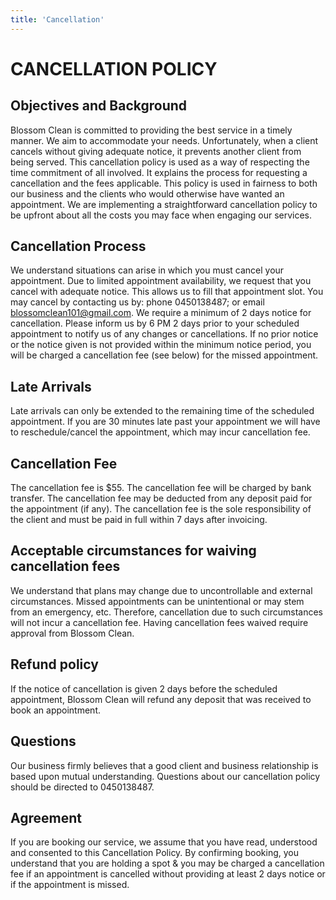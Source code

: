 ```yaml
---
title: 'Cancellation'
---
```


# CANCELLATION POLICY

## Objectives and Background
Blossom Clean is committed to providing the best service in a timely manner. We aim to accommodate your needs.
Unfortunately, when a client cancels without giving adequate notice, it prevents another client from being served. This cancellation policy is used as a way of respecting the time commitment of all involved. It explains the process for requesting a cancellation and the fees applicable. This policy is used in fairness to both our business and the clients who would otherwise have wanted an appointment.
We are implementing a straightforward cancellation policy to be upfront about all the costs you may face when engaging our services.

## Cancellation Process
We understand situations can arise in which you must cancel your appointment. Due to limited appointment availability, we request that you cancel with adequate notice. This allows us to fill that appointment slot.
You may cancel by contacting us by:
phone 0450138487; or email blossomclean101@gmail.com.
We require a minimum of 2 days notice for cancellation. Please inform us by 6 PM 2 days prior to your scheduled appointment to notify us of any changes or cancellations.
If no prior notice or the notice given is not provided within the minimum notice period, you will be charged a cancellation fee (see below) for the missed appointment.

## Late Arrivals
Late arrivals can only be extended to the remaining time of the scheduled appointment. If you are 30 minutes late past your appointment we will have to reschedule/cancel the appointment, which may incur cancellation fee.

## Cancellation Fee
The cancellation fee is $55.
The cancellation fee will be charged by bank transfer.
The cancellation fee may be deducted from any deposit paid for the appointment (if any).
The cancellation fee is the sole responsibility of the client and must be paid in full within 7 days after invoicing.

## Acceptable circumstances for waiving cancellation fees
We understand that plans may change due to uncontrollable and external circumstances. Missed appointments can be unintentional or may stem from an emergency, etc. Therefore, cancellation due to such circumstances will not incur a cancellation fee. Having cancellation fees waived require approval from Blossom Clean.

## Refund policy
If the notice of cancellation is given 2 days before the scheduled appointment, Blossom Clean will refund any deposit that was received to book an appointment.

## Questions
Our business firmly believes that a good client and business relationship is based upon mutual understanding. Questions about our cancellation policy should be directed to 0450138487.

## Agreement
If you are booking our service, we assume that you have read, understood and consented to this Cancellation Policy. By confirming booking, you understand that you are holding a spot & you may be charged a cancellation fee if an appointment is cancelled without providing at least 2 days notice or if the appointment is missed.